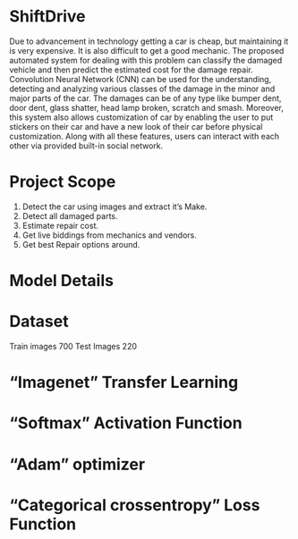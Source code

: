 # ShiftDrive
Due to advancement in technology getting a car is cheap, but maintaining it is very expensive. It is also difficult to get a good mechanic.
The proposed automated system for dealing with this problem can classify the damaged vehicle and then predict the estimated cost for the damage repair.
Convolution Neural Network (CNN) can be used for the understanding, detecting and analyzing various classes of the damage in the minor and major parts of the car.
The damages can be of any type like bumper dent, door dent, glass shatter, head lamp broken, scratch and smash.
Moreover, this system also allows customization of car by enabling the user to put stickers on their car and have a new look of their car before physical customization.
Along with all these features, users can interact with each other via provided built-in social network.

# Project Scope
 
 1. Detect the car using images and extract it’s Make.
 2. Detect all damaged parts.
 3. Estimate repair cost.
 4. Get live biddings from mechanics and vendors.
 5. Get best Repair options around.

# Model Details
# Dataset 
  Train images 700
  Test Images 220
# “Imagenet” Transfer Learning
# “Softmax” Activation Function
# “Adam” optimizer
# “Categorical crossentropy” Loss Function
